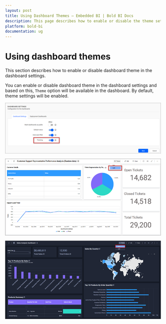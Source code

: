 ```yaml
---
layout: post
title: Using Dashboard Themes – Embedded BI | Bold BI Docs
description: This page describes how to enable or disable the theme setting option across your dashboards deployed in your Bold BI site.
platform: bold-bi
documentation: ug
---
```


# Using dashboard themes

This section describes how to enable or disable dashboard theme in the dashboard settings.

You can enable or disable dashboard theme in the dashboard settings and based on this, `Theme` option will be available in the dashboard. By default, theme settings will be enabled.

![Theming](/static/assets/embedded/site-administration/images/theming.png)

![Default Theme](/static/assets/embedded/site-administration/images/light-theming.png)

![Dark Theme](/static/assets/embedded/site-administration/images/dark-theming.png)